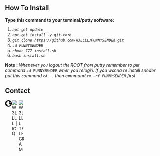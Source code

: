 <!-- HOW TO -->
## How To Install

**Type this command to your terminal/putty software:**

1) _`apt-get update`_
2) _`apt-get install -y git-core`_
3) _`git clone https://github.com/W3LLLL/PUNNYSENDER.git`_
4) _`cd PUNNYSENDER`_
5) _`chmod 777 install.sh`_
6) _`bash install.sh`_

**Note :** _Whenever you logout the ROOT from putty remember to put command_ `cd PUNNYSENDER` _when you relogin._
_If you wanna re install sneder put this command `cd ..` then command `rm -rf PUNNYSENDER` first_

<!-- CONTACT -->

## Contact

[<img align="left" alt="w3ll.shop" width="22px" src="https://raw.githubusercontent.com/iconic/open-iconic/master/svg/globe.svg" />][website]
[<img align="left" alt="W3LLLL | ICQ" width="22px" src="https://cdn.jsdelivr.net/npm/simple-icons@v3/icons/icq.svg" />][icq]
[<img align="left" alt="W3LLLL | TELEGRAM" width="22px" src="https://cdn.jsdelivr.net/npm/simple-icons@v3/icons/telegram.svg" />][telegram]

[website]: https://w3ll.shop
[icq]: https://icq.im/W3LLSTORE_OFFICIAL
[telegram]: https://t.me/W3LLSTORE_OFFICIAL
